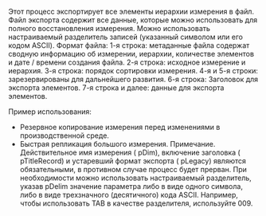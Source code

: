Этот процесс экспортирует все элементы иерархии измерения в файл. Файл экспорта содержит все данные, которые можно использовать для полного восстановления измерения. Можно использовать настраиваемый разделитель записей (указанный символом или его кодом ASCII).
Формат файла:
1-я строка: метаданные файла содержат сводную информацию об измерении, иерархии, количестве элементов и дате / времени создания файла.
2-я строка: исходное измерение и иерархия.
3-я строка: порядок сортировки измерения.
4-я и 5-я строки: зарезервированы для дальнейшего развития.
6-я строка: Заголовок для экспорта элементов.
7-я строка и далее: данные для экспорта элементов.

Пример использования:
- Резервное копирование измерения перед изменениями в производственной среде.
- Быстрая репликация большого измерения.
Примечание.
Действительное имя измерения ( pDim), включение заголовка ( pTitleRecord) и устаревший формат экспорта ( pLegacy) являются обязательными, в противном случае процесс будет прерван.
При необходимости можно использовать настраиваемый разделитель, указав pDelim значение параметра либо в виде одного символа, либо в виде трехзначного (десятичного) кода ASCII. Например, чтобы использовать TAB в качестве разделителя, используйте 009.
